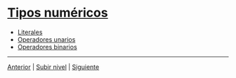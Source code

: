 # [Tipos numéricos](/c4how/u2imperativeProgramming/u1primitiveTypes/u1numericTypes/README.md)

-  [Literales](u1literals/README.md)
-  [Operadores unarios](u2unaryOperators/README.md)
-  [Operadores binarios](u3binaryOperators/README.md)


---




[Anterior](../README.md) | [Subir nivel](../README.md) | [Siguiente](u1literals/README.md)
